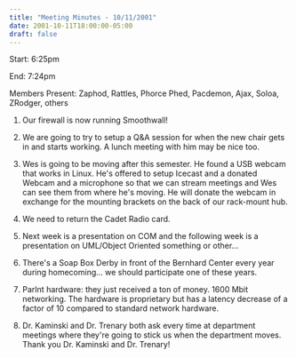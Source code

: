 ```yaml
---
title: "Meeting Minutes - 10/11/2001"
date: 2001-10-11T18:00:00-05:00
draft: false
---
```


Start: 6:25pm </p><p>
End: 7:24pm </p><p>
Members Present: Zaphod, Rattles, Phorce Phed, Pacdemon, Ajax, Soloa, ZRodger, others </p><p>
1. Our firewall is now running Smoothwall! </p><p>
2. We are going to try to setup a Q&A session for when the new chair gets in and starts working. A lunch meeting with him may be nice too. </p><p>
3. Wes is going to be moving after this semester.  He found a USB webcam that works in Linux.  He's offered to setup Icecast and a donated Webcam and a microphone so that we can stream meetings and Wes can see them from where he's moving.  He will donate the webcam in exchange for the mounting brackets on the back of our rack-mount hub. </p><p>
4. We need to return the Cadet Radio card. </p><p>
5. Next week is a presentation on COM and the following week is a presentation on UML/Object  Oriented something or other... </p><p>
6. There's a Soap Box Derby in front of the Bernhard Center every year during homecoming... we should participate one of these years. </p><p>
7. ParInt hardware:  they just received a ton of money.  1600 Mbit networking.  The hardware is proprietary but has a latency decrease of a factor of 10 compared to standard network hardware. </p><p>
8. Dr. Kaminski and Dr. Trenary both ask every time at department meetings where they're going to stick us when the department moves. Thank you Dr. Kaminski and Dr. Trenary! </p>
